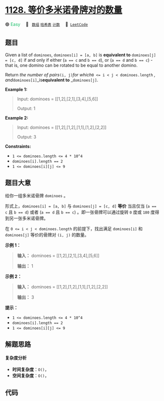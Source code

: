 # [1128. 等价多米诺骨牌对的数量](https://leetcode.com/problems/number-of-equivalent-domino-pairs)

🟢 <font color=#15bd66>Easy</font>&emsp; 🔖&ensp; [`数组`](/leetcode-js/outline/tag/array.md) [`哈希表`](/leetcode-js/outline/tag/hash-table.md) [`计数`](/leetcode-js/outline/tag/counting.md)&emsp; 🔗&ensp;[`LeetCode`](https://leetcode.com/problems/number-of-equivalent-domino-pairs)

## 题目

Given a list of `dominoes`, `dominoes[i] = [a, b]` is **equivalent to**
`dominoes[j] = [c, d]` if and only if either (`a == c` and `b == d`), or (`a
== d` and `b == c`) - that is, one domino can be rotated to be equal to
another domino.

Return _the number of pairs_`(i, j)`_for which_`0 <= i < j < dominoes.length`
_, and_`dominoes[i]`_is**equivalent to** _`dominoes[j]`.



**Example 1:**

> Input: dominoes = [[1,2],[2,1],[3,4],[5,6]]
> 
> Output: 1

**Example 2:**

> Input: dominoes = [[1,2],[1,2],[1,1],[1,2],[2,2]]
> 
> Output: 3

**Constraints:**

  * `1 <= dominoes.length <= 4 * 10^4`
  * `dominoes[i].length == 2`
  * `1 <= dominoes[i][j] <= 9`


## 题目大意

给你一组多米诺骨牌 `dominoes` 。

形式上，`dominoes[i] = [a, b]` 与 `dominoes[j] = [c, d]` **等价** 当且仅当 (`a == c` 且 `b
== d`) 或者 (`a == d` 且 `b == c`) 。即一张骨牌可以通过旋转 `0` 度或 `180` 度得到另一张多米诺骨牌。

在 `0 <= i < j < dominoes.length` 的前提下，找出满足 `dominoes[i]` 和 `dominoes[j]`
等价的骨牌对 `(i, j)` 的数量。



**示例 1：**

> 
> 
> 
> 
> 
> **输入：** dominoes = [[1,2],[2,1],[3,4],[5,6]]
> 
> **输出：** 1
> 
> 

**示例 2：**

> 
> 
> 
> 
> 
> **输入：** dominoes = [[1,2],[1,2],[1,1],[1,2],[2,2]]
> 
> **输出：** 3
> 
> 



**提示：**

  * `1 <= dominoes.length <= 4 * 10^4`
  * `dominoes[i].length == 2`
  * `1 <= dominoes[i][j] <= 9`


## 解题思路

#### 复杂度分析

- **时间复杂度**：`O()`，
- **空间复杂度**：`O()`，

## 代码

```javascript

```